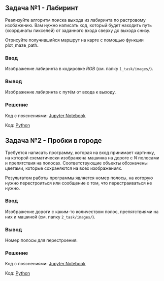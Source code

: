 ## Задача №1 - Лабиринт
Реализуйте алгоритм поиска выхода из лабиринта по растровому изобажению. Вам нужно написать код, который будет находить путь (координаты пикселей) от заданного входа сверху до выхода снизу.

Отрисуйте получившийся маршрут на карте с помощью функции plot_maze_path.

### Ввод

Изображение лабиринта в кодировке $RGB$ (см. папку `1_task/images/`).

### Вывод

Изображение лабиринта с путём от входа к выходу.

### Решение

Код с пояснениями: [Jupyter Notebook](1_task/1notebook.ipynb)

Код: [Python](1_task/1code.py)

## Задача №2 - Пробки в городе

Требуется написать программу, которая на вход принимает картинку, на которой схематически изображена машинка на дороге с $N$ полосами и препятствия на полосах. Соответствующие объекты обозначены цветами, которые сохраняются на всех изображениях.

Результатом работы программы является номер полосы, на которую нужно перестроиться или сообщение о том, что перестраиваться не нужно.

### Ввод

Изображение дороги с каким-то количеством полос, препятствиями на них и машиной (см. папку `2_task/images/`).

### Вывод

Номер полосы для перестроения.

### Решение

Код с пояснениями: [Jupyter Notebook](2_task/2notebook.ipynb)

Код: [Python](2_task/2code.py)



